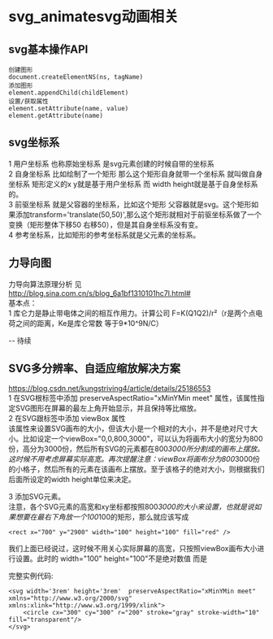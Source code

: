 # svg_animatesvg动画相关

## svg基本操作API
```
创建图形
document.createElementNS(ns, tagName)
添加图形
element.appendChild(childElement)
设置/获取属性
element.setAttribute(name, value)
element.getAttribute(name)
```
## svg坐标系
1 用户坐标系 也称原始坐标系 是svg元素创建的时候自带的坐标系  
2 自身坐标系 比如绘制了一个矩形 那么这个矩形自身就带一个坐标系 就叫做自身坐标系 矩形定义的x y就是基于用户坐标系 而 width height就是基于自身坐标系的。  
3 前驱坐标系 就是父容器的坐标系，比如这个矩形 父容器就是svg。这个矩形如果添加transform='translate(50,50)',那么这个矩形就相对于前驱坐标系做了一个变换（矩形整体下移50 右移50），但是其自身坐标系没有变。  
4 参考坐标系，比如矩形的参考坐标系就是父元素的坐标系。

## 力导向图
力导向算法原理分析 见 http://blog.sina.com.cn/s/blog_6a1bf1310101hc7l.html#  
基本点：  
1 库仑力是静止带电体之间的相互作用力。计算公司 F=K(Q1Q2)/r²（r是两个点电荷之间的距离，Ke是库仑常数 等于9*10^9N/C）

-- 待续  

## SVG多分辨率、自适应缩放解决方案
https://blog.csdn.net/kungstriving4/article/details/25186553  
1 在SVG根标签中添加 preserveAspectRatio="xMinYMin meet" 属性，该属性指定SVG图形在屏幕的最左上角开始显示，并且保持等比缩放。  
2 在SVG跟标签中添加 viewBox 属性  
该属性来设置SVG画布的大小，但该大小是一个相对的大小，并不是绝对尺寸大小。比如设定一个viewBox="0,0,800,3000"，可以认为将画布大小的宽分为800份，高分为3000份，然后所有SVG的元素都在800*3000所分割成的画布上摆放。这时候不用考虑屏幕实际高宽。再次提醒注意：viewBox将画布分为800*3000份的小格子，然后所有的元素在该画布上摆放。至于该格子的绝对大小，则根据我们后面所设定的width height单位来决定。
  
3 添加SVG元素。  
注意，各个SVG元素的高宽和xy坐标都按照800*3000的大小来设置，也就是说如果想要在最右下角放一个100*100的矩形，那么就应该写成
```
<rect x="700" y="2900" width="100" height="100" fill="red" />
```
 我们上面已经说过，这时候不用关心实际屏幕的高宽，只按照viewBox画布大小进行设置。此时的 width="100" height="100"不是绝对数值 而是

完整实例代码:
```
<svg width='3rem' height='3rem'  preserveAspectRatio="xMinYMin meet" xmlns="http://www.w3.org/2000/svg"   xmlns:xlink="http://www.w3.org/1999/xlink">
    <circle cx="300" cy="300" r="200" stroke="gray" stroke-width="10"
fill="transparent"/>
</svg>
```

